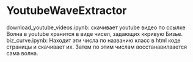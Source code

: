 # YoutubeWaveExtractor
download_youtube_videos.ipynb: скачивает youtube видео по ссылке<br>
Волна в youtube хранится в виде чисел, задающих ккривую Бизье. <br>
biz_curve.ipynb: Находит эти числа по названию класс в html коде страницы и скачивает их. Затем по этим числам восстанавилвается сама волна.
